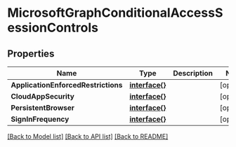 # MicrosoftGraphConditionalAccessSessionControls

## Properties

Name | Type | Description | Notes
------------ | ------------- | ------------- | -------------
**ApplicationEnforcedRestrictions** | [**interface{}**](.md) |  | [optional] 
**CloudAppSecurity** | [**interface{}**](.md) |  | [optional] 
**PersistentBrowser** | [**interface{}**](.md) |  | [optional] 
**SignInFrequency** | [**interface{}**](.md) |  | [optional] 

[[Back to Model list]](../README.md#documentation-for-models) [[Back to API list]](../README.md#documentation-for-api-endpoints) [[Back to README]](../README.md)


